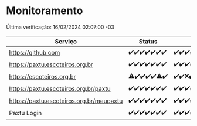 # Monitoramento

Última verificação: 16/02/2024 02:07:00 -03

|Serviço|Status|Últimas 24h|
|---|---|---|
|https://github.com|<span title="2024-02-09: OK=24">✔️</span><span title="2024-02-10: OK=24">✔️</span><span title="2024-02-11: OK=24">✔️</span><span title="2024-02-12: OK=24">✔️</span><span title="2024-02-13: OK=24">✔️</span><span title="2024-02-14: OK=24">✔️</span><span title="2024-02-15: OK=5">✔️</span>|<span title="15/02/2024 02:07:00 -03 : 200">✔️</span><span title="15/02/2024 03:08:00 -03 : 200">✔️</span><span title="15/02/2024 04:05:00 -03 : 200">✔️</span><span title="15/02/2024 05:08:00 -03 : 200">✔️</span><span title="15/02/2024 06:07:00 -03 : 200">✔️</span><span title="15/02/2024 07:07:00 -03 : 200">✔️</span><span title="15/02/2024 08:03:00 -03 : 200">✔️</span><span title="15/02/2024 09:10:00 -03 : 200">✔️</span><span title="15/02/2024 10:04:00 -03 : 200">✔️</span><span title="15/02/2024 11:04:00 -03 : 200">✔️</span><span title="15/02/2024 12:06:00 -03 : 200">✔️</span><span title="15/02/2024 13:07:00 -03 : 200">✔️</span><span title="15/02/2024 14:06:00 -03 : 200">✔️</span><span title="15/02/2024 15:08:00 -03 : 200">✔️</span><span title="15/02/2024 16:04:00 -03 : 200">✔️</span><span title="15/02/2024 17:03:00 -03 : 200">✔️</span><span title="15/02/2024 18:04:00 -03 : 200">✔️</span><span title="15/02/2024 19:04:00 -03 : 200">✔️</span><span title="15/02/2024 20:06:00 -03 : 200">✔️</span><span title="15/02/2024 21:29:00 -03 : 200">✔️</span><span title="15/02/2024 22:38:00 -03 : 200">✔️</span><span title="15/02/2024 23:13:00 -03 : 200">✔️</span><span title="16/02/2024 00:08:00 -03 : 200">✔️</span><span title="16/02/2024 01:07:00 -03 : 200">✔️</span><span title="16/02/2024 02:07:00 -03 : 200">✔️</span>|
|https://paxtu.escoteiros.org.br|<span title="2024-02-09: OK=24">✔️</span><span title="2024-02-10: OK=24">✔️</span><span title="2024-02-11: OK=24">✔️</span><span title="2024-02-12: OK=24">✔️</span><span title="2024-02-13: OK=24">✔️</span><span title="2024-02-14: OK=24">✔️</span><span title="2024-02-15: OK=5">✔️</span>|<span title="15/02/2024 02:07:00 -03 : 200">✔️</span><span title="15/02/2024 03:08:00 -03 : 200">✔️</span><span title="15/02/2024 04:05:00 -03 : 200">✔️</span><span title="15/02/2024 05:08:00 -03 : 200">✔️</span><span title="15/02/2024 06:07:00 -03 : 200">✔️</span><span title="15/02/2024 07:07:00 -03 : 200">✔️</span><span title="15/02/2024 08:03:00 -03 : 200">✔️</span><span title="15/02/2024 09:10:00 -03 : 200">✔️</span><span title="15/02/2024 10:04:00 -03 : 200">✔️</span><span title="15/02/2024 11:04:00 -03 : 200">✔️</span><span title="15/02/2024 12:06:00 -03 : 200">✔️</span><span title="15/02/2024 13:07:00 -03 : 200">✔️</span><span title="15/02/2024 14:06:00 -03 : 200">✔️</span><span title="15/02/2024 15:08:00 -03 : 200">✔️</span><span title="15/02/2024 16:04:00 -03 : 200">✔️</span><span title="15/02/2024 17:03:00 -03 : 200">✔️</span><span title="15/02/2024 18:04:00 -03 : 200">✔️</span><span title="15/02/2024 19:04:00 -03 : 200">✔️</span><span title="15/02/2024 20:06:00 -03 : 200">✔️</span><span title="15/02/2024 21:29:00 -03 : 200">✔️</span><span title="15/02/2024 22:38:00 -03 : 200">✔️</span><span title="15/02/2024 23:13:00 -03 : 200">✔️</span><span title="16/02/2024 00:08:00 -03 : 200">✔️</span><span title="16/02/2024 01:07:00 -03 : 200">✔️</span><span title="16/02/2024 02:07:00 -03 : 200">✔️</span>|
|https://escoteiros.org.br|<span title="2024-02-09: OK=23, Falhas=1">⚠️</span><span title="2024-02-10: OK=24">✔️</span><span title="2024-02-11: OK=24">✔️</span><span title="2024-02-12: OK=24">✔️</span><span title="2024-02-13: OK=24">✔️</span><span title="2024-02-14: OK=22, Falhas=2">⚠️</span><span title="2024-02-15: OK=5">✔️</span>|<span title="15/02/2024 02:07:00 -03 : 200">✔️</span><span title="15/02/2024 03:08:00 -03 : 200">✔️</span><span title="15/02/2024 04:05:00 -03 : 0">❌</span><span title="15/02/2024 05:08:00 -03 : 200">✔️</span><span title="15/02/2024 06:07:00 -03 : 200">✔️</span><span title="15/02/2024 07:07:00 -03 : 200">✔️</span><span title="15/02/2024 08:03:00 -03 : 200">✔️</span><span title="15/02/2024 09:10:00 -03 : 200">✔️</span><span title="15/02/2024 10:04:00 -03 : 200">✔️</span><span title="15/02/2024 11:04:00 -03 : 200">✔️</span><span title="15/02/2024 12:06:00 -03 : 200">✔️</span><span title="15/02/2024 13:07:00 -03 : 200">✔️</span><span title="15/02/2024 14:06:00 -03 : 200">✔️</span><span title="15/02/2024 15:08:00 -03 : 200">✔️</span><span title="15/02/2024 16:04:00 -03 : 200">✔️</span><span title="15/02/2024 17:03:00 -03 : 403">❌</span><span title="15/02/2024 18:04:00 -03 : 200">✔️</span><span title="15/02/2024 19:04:00 -03 : 200">✔️</span><span title="15/02/2024 20:06:00 -03 : 200">✔️</span><span title="15/02/2024 21:29:00 -03 : 200">✔️</span><span title="15/02/2024 22:38:00 -03 : 200">✔️</span><span title="15/02/2024 23:13:00 -03 : 200">✔️</span><span title="16/02/2024 00:08:00 -03 : 200">✔️</span><span title="16/02/2024 01:07:00 -03 : 200">✔️</span><span title="16/02/2024 02:07:00 -03 : 200">✔️</span>|
|https://paxtu.escoteiros.org.br/paxtu|<span title="2024-02-09: OK=24">✔️</span><span title="2024-02-10: OK=24">✔️</span><span title="2024-02-11: OK=24">✔️</span><span title="2024-02-12: OK=24">✔️</span><span title="2024-02-13: OK=24">✔️</span><span title="2024-02-14: OK=24">✔️</span><span title="2024-02-15: OK=5">✔️</span>|<span title="15/02/2024 02:07:00 -03 : 200">✔️</span><span title="15/02/2024 03:08:00 -03 : 200">✔️</span><span title="15/02/2024 04:05:00 -03 : 200">✔️</span><span title="15/02/2024 05:08:00 -03 : 200">✔️</span><span title="15/02/2024 06:07:00 -03 : 200">✔️</span><span title="15/02/2024 07:07:00 -03 : 200">✔️</span><span title="15/02/2024 08:03:00 -03 : 200">✔️</span><span title="15/02/2024 09:10:00 -03 : 200">✔️</span><span title="15/02/2024 10:04:00 -03 : 200">✔️</span><span title="15/02/2024 11:04:00 -03 : 200">✔️</span><span title="15/02/2024 12:06:00 -03 : 200">✔️</span><span title="15/02/2024 13:07:00 -03 : 200">✔️</span><span title="15/02/2024 14:06:00 -03 : 200">✔️</span><span title="15/02/2024 15:08:00 -03 : 200">✔️</span><span title="15/02/2024 16:04:00 -03 : 200">✔️</span><span title="15/02/2024 17:03:00 -03 : 200">✔️</span><span title="15/02/2024 18:04:00 -03 : 200">✔️</span><span title="15/02/2024 19:04:00 -03 : 200">✔️</span><span title="15/02/2024 20:06:00 -03 : 200">✔️</span><span title="15/02/2024 21:29:00 -03 : 200">✔️</span><span title="15/02/2024 22:38:00 -03 : 200">✔️</span><span title="15/02/2024 23:13:00 -03 : 200">✔️</span><span title="16/02/2024 00:08:00 -03 : 200">✔️</span><span title="16/02/2024 01:07:00 -03 : 200">✔️</span><span title="16/02/2024 02:07:00 -03 : 200">✔️</span>|
|https://paxtu.escoteiros.org.br/meupaxtu|<span title="2024-02-09: OK=24">✔️</span><span title="2024-02-10: OK=24">✔️</span><span title="2024-02-11: OK=24">✔️</span><span title="2024-02-12: OK=24">✔️</span><span title="2024-02-13: OK=24">✔️</span><span title="2024-02-14: OK=24">✔️</span><span title="2024-02-15: OK=5">✔️</span>|<span title="15/02/2024 02:07:00 -03 : 200">✔️</span><span title="15/02/2024 03:08:00 -03 : 200">✔️</span><span title="15/02/2024 04:05:00 -03 : 200">✔️</span><span title="15/02/2024 05:08:00 -03 : 200">✔️</span><span title="15/02/2024 06:07:00 -03 : 200">✔️</span><span title="15/02/2024 07:07:00 -03 : 200">✔️</span><span title="15/02/2024 08:03:00 -03 : 200">✔️</span><span title="15/02/2024 09:10:00 -03 : 200">✔️</span><span title="15/02/2024 10:04:00 -03 : 200">✔️</span><span title="15/02/2024 11:04:00 -03 : 200">✔️</span><span title="15/02/2024 12:06:00 -03 : 200">✔️</span><span title="15/02/2024 13:07:00 -03 : 200">✔️</span><span title="15/02/2024 14:06:00 -03 : 200">✔️</span><span title="15/02/2024 15:08:00 -03 : 200">✔️</span><span title="15/02/2024 16:04:00 -03 : 200">✔️</span><span title="15/02/2024 17:03:00 -03 : 200">✔️</span><span title="15/02/2024 18:04:00 -03 : 200">✔️</span><span title="15/02/2024 19:04:00 -03 : 200">✔️</span><span title="15/02/2024 20:06:00 -03 : 200">✔️</span><span title="15/02/2024 21:29:00 -03 : 200">✔️</span><span title="15/02/2024 22:38:00 -03 : 200">✔️</span><span title="15/02/2024 23:13:00 -03 : 200">✔️</span><span title="16/02/2024 00:08:00 -03 : 200">✔️</span><span title="16/02/2024 01:07:00 -03 : 200">✔️</span><span title="16/02/2024 02:07:00 -03 : 200">✔️</span>|
|Paxtu Login|<span title="2024-02-09: OK=24">✔️</span><span title="2024-02-10: OK=24">✔️</span><span title="2024-02-11: OK=24">✔️</span><span title="2024-02-12: OK=24">✔️</span><span title="2024-02-13: OK=24">✔️</span><span title="2024-02-14: OK=24">✔️</span><span title="2024-02-15: OK=5">✔️</span>|<span title="15/02/2024 02:07:00 -03 : 200">✔️</span><span title="15/02/2024 03:08:00 -03 : 200">✔️</span><span title="15/02/2024 04:05:00 -03 : 200">✔️</span><span title="15/02/2024 05:08:00 -03 : 200">✔️</span><span title="15/02/2024 06:07:00 -03 : 200">✔️</span><span title="15/02/2024 07:07:00 -03 : 200">✔️</span><span title="15/02/2024 08:03:00 -03 : 200">✔️</span><span title="15/02/2024 09:10:00 -03 : 200">✔️</span><span title="15/02/2024 10:04:00 -03 : 200">✔️</span><span title="15/02/2024 11:04:00 -03 : 200">✔️</span><span title="15/02/2024 12:06:00 -03 : 200">✔️</span><span title="15/02/2024 13:07:00 -03 : 200">✔️</span><span title="15/02/2024 14:06:00 -03 : 200">✔️</span><span title="15/02/2024 15:08:00 -03 : 200">✔️</span><span title="15/02/2024 16:04:00 -03 : 200">✔️</span><span title="15/02/2024 17:03:00 -03 : 200">✔️</span><span title="15/02/2024 18:04:00 -03 : 200">✔️</span><span title="15/02/2024 19:04:00 -03 : 200">✔️</span><span title="15/02/2024 20:06:00 -03 : 200">✔️</span><span title="15/02/2024 21:29:00 -03 : 200">✔️</span><span title="15/02/2024 22:38:00 -03 : 200">✔️</span><span title="15/02/2024 23:13:00 -03 : 200">✔️</span><span title="16/02/2024 00:08:00 -03 : 200">✔️</span><span title="16/02/2024 01:07:00 -03 : 200">✔️</span><span title="16/02/2024 02:07:00 -03 : 200">✔️</span>|
